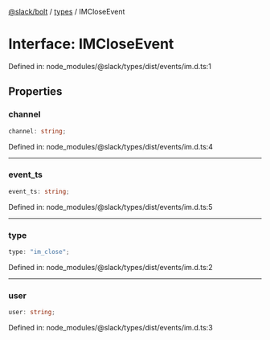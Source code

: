 [@slack/bolt](../../../../index.md) / [types](../index.md) / IMCloseEvent

# Interface: IMCloseEvent

Defined in: node\_modules/@slack/types/dist/events/im.d.ts:1

## Properties

### channel

```ts
channel: string;
```

Defined in: node\_modules/@slack/types/dist/events/im.d.ts:4

***

### event\_ts

```ts
event_ts: string;
```

Defined in: node\_modules/@slack/types/dist/events/im.d.ts:5

***

### type

```ts
type: "im_close";
```

Defined in: node\_modules/@slack/types/dist/events/im.d.ts:2

***

### user

```ts
user: string;
```

Defined in: node\_modules/@slack/types/dist/events/im.d.ts:3
